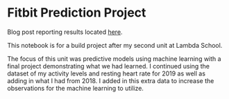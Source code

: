 # Fitbit Prediction Project

Blog post reporting results located [here](https://nealwhitlock.github.io/2020-02-06-RHR-Predictions/).

This notebook is for a build project after my second unit at Lambda School.

The focus of this unit was predictive models using machine learning with a final project demonstrating what we had learned. I continued using the dataset of my activity levels and resting heart rate for 2019 as well as adding in what I had from 2018. I added in this extra data to increase the observations for the machine learning to utilize.